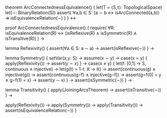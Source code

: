 theorem ArcConnectednessEquivalence() {
  let(T = ⟨S,τ⟩: TopologicalSpace)
  let(∼: BinaryRelation(S))
  assert(
    ∀a,b ∈ S: (a ∼ b ↔ isArcConnected(a,b))
    ⇒ isEquivalenceRelation(∼)
  )
} ↔

proof ArcConnectednessEquivalence() {
  require(
    ∀R: isEquivalenceRelation(R) ↔ 
    (isReflexive(R) ∧ isSymmetric(R) ∧ isTransitive(R))
  ) →

  lemma Reflexivity() {
    assert(∀a ∈ S: a ∼ a) →
    assert(isReflexive(∼))
  } →

  lemma Symmetry() {
    setVar(x,y: S) →
    assume(x ∼ y) →
    case(x = y) {
      apply(Reflexivity()) →
      assert(y ∼ x)
    } →
    case(x ≠ y) {
      let(f: [0,1] → S, continuous ∧ injective) →
      let(g(t) = 1-t: ℝ → ℝ) →
      assert(continuous(g) ∧ injective(g)) →
      assert(continuous(g∘f) ∧ injective(g∘f)) →
      assert(g∘f(0) = y ∧ g∘f(1) = x) →
      assert(y ∼ x)
    } →
    assert(isSymmetric(∼))
  } →

  lemma Transitivity() {
    apply(JoiningArcsTheorem) →
    assert(isTransitive(∼))
  } →

  apply(Reflexivity()) →
  apply(Symmetry()) →
  apply(Transitivity()) →
  assert(isEquivalenceRelation(∼))
}